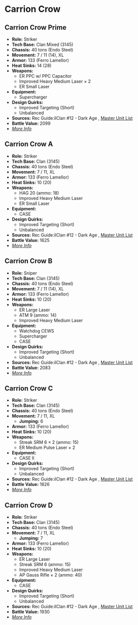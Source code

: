 # Carrion Crow 

## Carrion Crow Prime 

- **Role:** Striker 
- **Tech Base:** Clan Mixed (3145) 
- **Chassis:** 40 tons (Endo Steel) 
- **Movement:** 7 / 11 (14), XL 
- **Armor:** 133 (Ferro Lamellor) 
- **Heat Sinks:** 14 (28) 
- **Weapons:** 
  - ER PPC w/ PPC Capacitor 
  - Improved Heavy Medium Laser × 2 
  - ER Small Laser 
- **Equipment:** 
  - Supercharger 
- **Design Quirks:** 
  - Improved Targeting (Short) 
  - Unbalanced 
- **Sources:** Rec Guide:ilClan #12 - Dark Age , [Master Unit List](http://masterunitlist.info/Unit/Details/7775/carrion-crow-prime) 
- **Battle Value:** 2099 
- [*More Info*](carrion_crow/carrion_crow_prime.md) 

## Carrion Crow A 

- **Role:** Striker 
- **Tech Base:** Clan (3145) 
- **Chassis:** 40 tons (Endo Steel) 
- **Movement:** 7 / 11, XL 
- **Armor:** 133 (Ferro Lamellor) 
- **Heat Sinks:** 10 (20) 
- **Weapons:** 
  - HAG 20 (ammo: 18) 
  - Improved Heavy Medium Laser 
  - ER Small Laser 
- **Equipment:** 
  - CASE 
- **Design Quirks:** 
  - Improved Targeting (Short) 
  - Unbalanced 
- **Sources:** Rec Guide:ilClan #12 - Dark Age , [Master Unit List](http://masterunitlist.info/Unit/Details/7776/carrion-crow-a) 
- **Battle Value:** 1625 
- [*More Info*](carrion_crow/carrion_crow_a.md) 

## Carrion Crow B 

- **Role:** Sniper 
- **Tech Base:** Clan (3145) 
- **Chassis:** 40 tons (Endo Steel) 
- **Movement:** 7 / 11 (14), XL 
- **Armor:** 133 (Ferro Lamellor) 
- **Heat Sinks:** 10 (20) 
- **Weapons:** 
  - ER Large Laser 
  - ATM 9 (ammo: 14) 
  - Improved Heavy Medium Laser 
- **Equipment:** 
  - Watchdog CEWS 
  - Supercharger 
  - CASE 
- **Design Quirks:** 
  - Improved Targeting (Short) 
  - Unbalanced 
- **Sources:** Rec Guide:ilClan #12 - Dark Age , [Master Unit List](http://masterunitlist.info/Unit/Details/7777/carrion-crow-b) 
- **Battle Value:** 2083 
- [*More Info*](carrion_crow/carrion_crow_b.md) 

## Carrion Crow C 

- **Role:** Striker 
- **Tech Base:** Clan (3145) 
- **Chassis:** 40 tons (Endo Steel) 
- **Movement:** 7 / 11, XL 
  - **Jumping:** 6 
- **Armor:** 133 (Ferro Lamellor) 
- **Heat Sinks:** 10 (20) 
- **Weapons:** 
  - Streak SRM 6 × 2 (ammo: 15) 
  - ER Medium Pulse Laser × 2 
- **Equipment:** 
  - CASE II 
- **Design Quirks:** 
  - Improved Targeting (Short) 
  - Unbalanced 
- **Sources:** Rec Guide:ilClan #12 - Dark Age , [Master Unit List](http://masterunitlist.info/Unit/Details/7778/carrion-crow-c) 
- **Battle Value:** 1826 
- [*More Info*](carrion_crow/carrion_crow_c.md) 

## Carrion Crow D 

- **Role:** Striker 
- **Tech Base:** Clan (3145) 
- **Chassis:** 40 tons (Endo Steel) 
- **Movement:** 7 / 11, XL 
  - **Jumping:** 7 
- **Armor:** 133 (Ferro Lamellor) 
- **Heat Sinks:** 10 (20) 
- **Weapons:** 
  - ER Large Laser 
  - Streak SRM 6 (ammo: 15) 
  - Improved Heavy Medium Laser 
  - AP Gauss Rifle × 2 (ammo: 40) 
- **Equipment:** 
  - CASE 
- **Design Quirks:** 
  - Improved Targeting (Short) 
  - Unbalanced 
- **Sources:** Rec Guide:ilClan #12 - Dark Age , [Master Unit List](http://masterunitlist.info/Unit/Details/7779/carrion-crow-d) 
- **Battle Value:** 1930 
- [*More Info*](carrion_crow/carrion_crow_d.md) 

